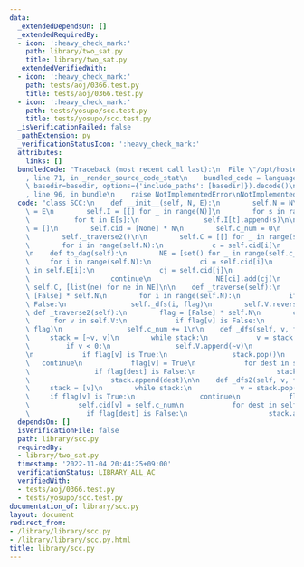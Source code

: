 ```yaml
---
data:
  _extendedDependsOn: []
  _extendedRequiredBy:
  - icon: ':heavy_check_mark:'
    path: library/two_sat.py
    title: library/two_sat.py
  _extendedVerifiedWith:
  - icon: ':heavy_check_mark:'
    path: tests/aoj/0366.test.py
    title: tests/aoj/0366.test.py
  - icon: ':heavy_check_mark:'
    path: tests/yosupo/scc.test.py
    title: tests/yosupo/scc.test.py
  _isVerificationFailed: false
  _pathExtension: py
  _verificationStatusIcon: ':heavy_check_mark:'
  attributes:
    links: []
  bundledCode: "Traceback (most recent call last):\n  File \"/opt/hostedtoolcache/PyPy/3.7.13/x64/site-packages/onlinejudge_verify/documentation/build.py\"\
    , line 71, in _render_source_code_stat\n    bundled_code = language.bundle(stat.path,\
    \ basedir=basedir, options={'include_paths': [basedir]}).decode()\n  File \"/opt/hostedtoolcache/PyPy/3.7.13/x64/site-packages/onlinejudge_verify/languages/python.py\"\
    , line 96, in bundle\n    raise NotImplementedError\nNotImplementedError\n"
  code: "class SCC:\n    def __init__(self, N, E):\n        self.N = N\n        self.E\
    \ = E\n        self.I = [[] for _ in range(N)]\n        for s in range(N):\n \
    \           for t in E[s]:\n                self.I[t].append(s)\n\n        self.V\
    \ = []\n        self.cid = [None] * N\n        self.c_num = 0\n        self._traverse()\n\
    \        self._traverse2()\n\n        self.C = [[] for _ in range(self.c_num)]\n\
    \        for i in range(self.N):\n            c = self.cid[i]\n            self.C[c].append(i)\n\
    \n    def to_dag(self):\n        NE = [set() for _ in range(self.c_num)]\n   \
    \     for i in range(self.N):\n            ci = self.cid[i]\n            for j\
    \ in self.E[i]:\n                cj = self.cid[j]\n                if ci == cj:\n\
    \                    continue\n                NE[ci].add(cj)\n        return\
    \ self.C, [list(ne) for ne in NE]\n\n    def _traverse(self):\n        flag =\
    \ [False] * self.N\n        for i in range(self.N):\n            if flag[i] is\
    \ False:\n                self._dfs(i, flag)\n        self.V.reverse()\n\n   \
    \ def _traverse2(self):\n        flag = [False] * self.N\n        cid = 0\n  \
    \      for v in self.V:\n            if flag[v] is False:\n                self._dfs2(v,\
    \ flag)\n                self.c_num += 1\n\n    def _dfs(self, v, flag):\n   \
    \     stack = [~v, v]\n        while stack:\n            v = stack.pop()\n   \
    \         if v < 0:\n                self.V.append(~v)\n                continue\n\
    \n            if flag[v] is True:\n                stack.pop()\n             \
    \   continue\n            flag[v] = True\n            for dest in self.E[v]:\n\
    \                if flag[dest] is False:\n                    stack.append(~dest)\n\
    \                    stack.append(dest)\n\n    def _dfs2(self, v, flag):\n   \
    \     stack = [v]\n        while stack:\n            v = stack.pop()\n       \
    \     if flag[v] is True:\n                continue\n            flag[v] = True\n\
    \            self.cid[v] = self.c_num\n            for dest in self.I[v]:\n  \
    \              if flag[dest] is False:\n                    stack.append(dest)\n"
  dependsOn: []
  isVerificationFile: false
  path: library/scc.py
  requiredBy:
  - library/two_sat.py
  timestamp: '2022-11-04 20:44:25+09:00'
  verificationStatus: LIBRARY_ALL_AC
  verifiedWith:
  - tests/aoj/0366.test.py
  - tests/yosupo/scc.test.py
documentation_of: library/scc.py
layout: document
redirect_from:
- /library/library/scc.py
- /library/library/scc.py.html
title: library/scc.py
---
```

